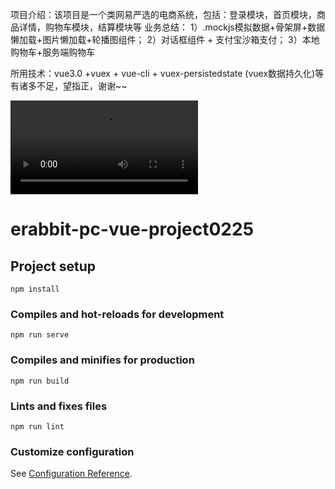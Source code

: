 项目介绍：该项目是一个类网易严选的电商系统，包括：登录模块，首页模块，商品详情，购物车模块，结算模块等
业务总结：
1）.mockjs模拟数据+骨架屏+数据懒加载+图片懒加载+轮播图组件；
2）对话框组件 + 支付宝沙箱支付；
3）本地购物车+服务端购物车

所用技术：vue3.0 +vuex + vue-cli + vuex-persistedstate (vuex数据持久化)等
有诸多不足，望指正，谢谢~~

![image](https://github.com/merry661/XTX-erabbit0225/blob/main/%E9%A2%84%E8%A7%88/%E5%AA%92%E4%BD%931.mp4)


# erabbit-pc-vue-project0225

## Project setup
```
npm install
```

### Compiles and hot-reloads for development
```
npm run serve
```

### Compiles and minifies for production
```
npm run build
```

### Lints and fixes files
```
npm run lint
```

### Customize configuration
See [Configuration Reference](https://cli.vuejs.org/config/).
